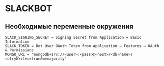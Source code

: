 # SLACKBOT

## Необходимые переменные окружения

```
SLACK_SIGNING_SECRET = Signing Secret from Application → Basic Information
SLACK_TOKEN = Bot User OAuth Token from Application → Features → OAuth & Permissions
MONGO_URI = "mongodb+srv://<user>:<pass>@<host>/<db-name>?retryWrites=true&w=majority"
```

